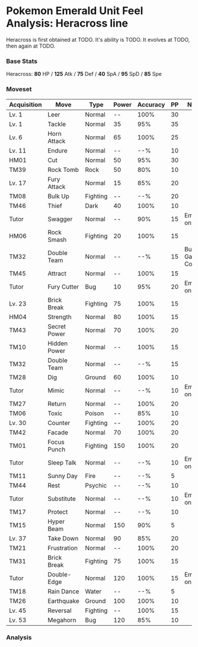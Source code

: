 # Pokemon Emerald Unit Feel Analysis: Heracross line

Heracross is first obtained at TODO. It's ability is TODO. It evolves at TODO, then again at TODO.

### Base Stats

Heracross: **80** HP / **125** Atk / **75** Def / **40** SpA / **95** SpD / **85** Spe

### Moveset

|Acquisition|Move        |Type    |Power|Accuracy|PP |Notes                    |
|---        |---         |---     |---  |---     |---|---                      |
|Lv. 1      |Leer        |Normal  |--   |100%    |30 |                         |
|Lv. 1      |Tackle      |Normal  |35   |95%     |35 |                         |
|Lv. 6      |Horn Attack |Normal  |65   |100%    |25 |                         |
|Lv. 11     |Endure      |Normal  |--   |--%     |10 |                         |
|HM01       |Cut         |Normal  |50   |95%     |30 |                         |
|TM39       |Rock Tomb   |Rock    |50   |80%     |10 |                         |
|Lv. 17     |Fury Attack |Normal  |15   |85%     |20 |                         |
|TM08       |Bulk Up     |Fighting|--   |--%     |20 |                         |
|TM46       |Thief       |Dark    |40   |100%    |10 |                         |
|Tutor      |Swagger     |Normal  |--   |90%     |15 |Emerald only             |
|HM06       |Rock Smash  |Fighting|20   |100%    |15 |                         |
|TM32       |Double Team |Normal  |--   |--%     |15 |Buy at Game Corner       |
|TM45       |Attract     |Normal  |--   |100%    |15 |                         |
|Tutor      |Fury Cutter |Bug     |10   |95%     |20 |Emerald only             |
|Lv. 23     |Brick Break |Fighting|75   |100%    |15 |                         |
|HM04       |Strength    |Normal  |80   |100%    |15 |                         |
|TM43       |Secret Power|Normal  |70   |100%    |20 |                         |
|TM10       |Hidden Power|Normal  |--   |100%    |15 |                         |
|TM32       |Double Team |Normal  |--   |--%     |15 |                         |
|TM28       |Dig         |Ground  |60   |100%    |10 |                         |
|Tutor      |Mimic       |Normal  |--   |--%     |10 |Emerald only             |
|TM27       |Return      |Normal  |--   |100%    |20 |                         |
|TM06       |Toxic       |Poison  |--   |85%     |10 |                         |
|Lv. 30     |Counter     |Fighting|--   |100%    |20 |                         |
|TM42       |Facade      |Normal  |70   |100%    |20 |                         |
|TM01       |Focus Punch |Fighting|150  |100%    |20 |                         |
|Tutor      |Sleep Talk  |Normal  |--   |--%     |10 |Emerald only             |
|TM11       |Sunny Day   |Fire    |--   |--%     |5  |                         |
|TM44       |Rest        |Psychic |--   |--%     |10 |                         |
|Tutor      |Substitute  |Normal  |--   |--%     |10 |Emerald only             |
|TM17       |Protect     |Normal  |--   |--%     |10 |                         |
|TM15       |Hyper Beam  |Normal  |150  |90%     |5  |                         |
|Lv. 37     |Take Down   |Normal  |90   |85%     |20 |                         |
|TM21       |Frustration |Normal  |--   |100%    |20 |                         |
|TM31       |Brick Break |Fighting|75   |100%    |15 |                         |
|Tutor      |Double-Edge |Normal  |120  |100%    |15 |Emerald only             |
|TM18       |Rain Dance  |Water   |--   |--%     |5  |                         |
|TM26       |Earthquake  |Ground  |100  |100%    |10 |                         |
|Lv. 45     |Reversal    |Fighting|--   |100%    |15 |                         |
|Lv. 53     |Megahorn    |Bug     |120  |85%     |10 |                         |

### Analysis